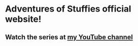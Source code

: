 # Adventures of Stuffies official website!
## Watch the series at [my YouTube channel](https://daviddgtnt.github.io/youtube)
 

